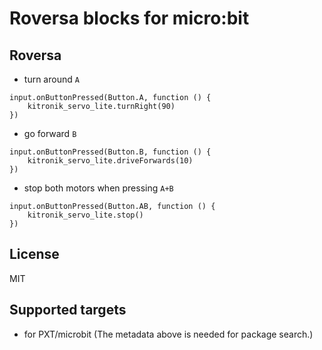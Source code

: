 # Roversa blocks for micro:bit

## Roversa

* turn around ``A``
```blocks
input.onButtonPressed(Button.A, function () {
    kitronik_servo_lite.turnRight(90)
})
```

* go forward ``B``
```blocks
input.onButtonPressed(Button.B, function () {
    kitronik_servo_lite.driveForwards(10)
})
```

* stop both motors when pressing ``A+B``
```blocks
input.onButtonPressed(Button.AB, function () {
    kitronik_servo_lite.stop()
})
```

## License

MIT

## Supported targets

* for PXT/microbit
(The metadata above is needed for package search.)
